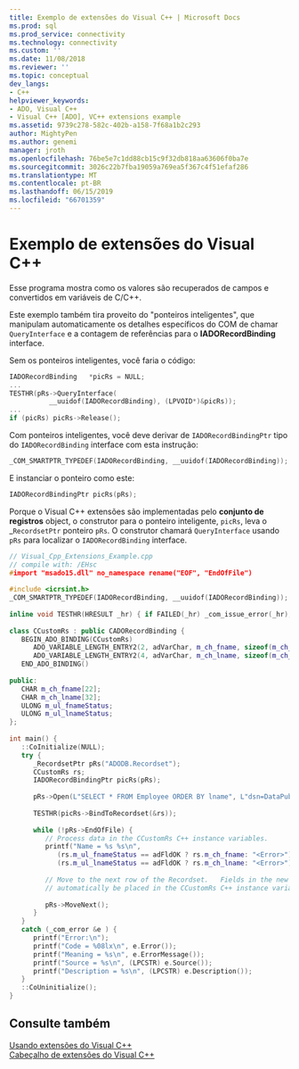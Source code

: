 ```yaml
---
title: Exemplo de extensões do Visual C++ | Microsoft Docs
ms.prod: sql
ms.prod_service: connectivity
ms.technology: connectivity
ms.custom: ''
ms.date: 11/08/2018
ms.reviewer: ''
ms.topic: conceptual
dev_langs:
- C++
helpviewer_keywords:
- ADO, Visual C++
- Visual C++ [ADO], VC++ extensions example
ms.assetid: 9739c278-582c-402b-a158-7f68a1b2c293
author: MightyPen
ms.author: genemi
manager: jroth
ms.openlocfilehash: 76be5e7c1dd88cb15c9f32db818aa63606f0ba7e
ms.sourcegitcommit: 3026c22b7fba19059a769ea5f367c4f51efaf286
ms.translationtype: MT
ms.contentlocale: pt-BR
ms.lasthandoff: 06/15/2019
ms.locfileid: "66701359"
---
```

# <a name="visual-c-extensions-example"></a>Exemplo de extensões do Visual C++
Esse programa mostra como os valores são recuperados de campos e convertidos em variáveis de C/C++.  
  
 Este exemplo também tira proveito do "ponteiros inteligentes", que manipulam automaticamente os detalhes específicos do COM de chamar `QueryInterface` e a contagem de referências para o **IADORecordBinding** interface.  
  
 Sem os ponteiros inteligentes, você faria o código:  
  
```cpp
IADORecordBinding   *picRs = NULL;  
...  
TESTHR(pRs->QueryInterface(  
          __uuidof(IADORecordBinding), (LPVOID*)&picRs));  
...  
if (picRs) picRs->Release();  
```  
  
 Com ponteiros inteligentes, você deve derivar de `IADORecordBindingPtr` tipo do `IADORecordBinding` interface com esta instrução:  
  
```cpp
_COM_SMARTPTR_TYPEDEF(IADORecordBinding, __uuidof(IADORecordBinding));  
```  
  
 E instanciar o ponteiro como este:  
  
```cpp
IADORecordBindingPtr picRs(pRs);  
```  
  
 Porque o Visual C++ extensões são implementadas pelo **conjunto de registros** object, o construtor para o ponteiro inteligente, `picRs`, leva o _`RecordsetPtr` ponteiro `pRs`. O construtor chamará `QueryInterface` usando `pRs` para localizar o `IADORecordBinding` interface.  
  
```cpp
// Visual_Cpp_Extensions_Example.cpp  
// compile with: /EHsc  
#import "msado15.dll" no_namespace rename("EOF", "EndOfFile")  
  
#include <icrsint.h>  
_COM_SMARTPTR_TYPEDEF(IADORecordBinding, __uuidof(IADORecordBinding));  
  
inline void TESTHR(HRESULT _hr) { if FAILED(_hr) _com_issue_error(_hr); }  
  
class CCustomRs : public CADORecordBinding {  
   BEGIN_ADO_BINDING(CCustomRs)  
      ADO_VARIABLE_LENGTH_ENTRY2(2, adVarChar, m_ch_fname, sizeof(m_ch_fname), m_ul_fnameStatus, false)  
      ADO_VARIABLE_LENGTH_ENTRY2(4, adVarChar, m_ch_lname, sizeof(m_ch_lname), m_ul_lnameStatus, false)  
   END_ADO_BINDING()  
  
public:  
   CHAR m_ch_fname[22];  
   CHAR m_ch_lname[32];  
   ULONG m_ul_fnameStatus;  
   ULONG m_ul_lnameStatus;  
};  
  
int main() {  
   ::CoInitialize(NULL);  
   try {  
      _RecordsetPtr pRs("ADODB.Recordset");  
      CCustomRs rs;  
      IADORecordBindingPtr picRs(pRs);  
  
      pRs->Open(L"SELECT * FROM Employee ORDER BY lname", L"dsn=DataPubs;Trusted_Connection=yes;", adOpenStatic, adLockOptimistic, adCmdText);  
  
      TESTHR(picRs->BindToRecordset(&rs));  
  
      while (!pRs->EndOfFile) {  
         // Process data in the CCustomRs C++ instance variables.  
         printf("Name = %s %s\n",  
            (rs.m_ul_fnameStatus == adFldOK ? rs.m_ch_fname: "<Error>"),   
            (rs.m_ul_lnameStatus == adFldOK ? rs.m_ch_lname: "<Error>") );  
  
         // Move to the next row of the Recordset.   Fields in the new row will   
         // automatically be placed in the CCustomRs C++ instance variables.  
  
         pRs->MoveNext();  
      }  
   }  
   catch (_com_error &e ) {  
      printf("Error:\n");  
      printf("Code = %08lx\n", e.Error());  
      printf("Meaning = %s\n", e.ErrorMessage());  
      printf("Source = %s\n", (LPCSTR) e.Source());  
      printf("Description = %s\n", (LPCSTR) e.Description());  
   }  
   ::CoUninitialize();  
}  
```  
  
## <a name="see-also"></a>Consulte também  
 [Usando extensões do Visual C++](../../../ado/guide/appendixes/using-visual-c-extensions.md)   
 [Cabeçalho de extensões do Visual C++](../../../ado/guide/appendixes/visual-c-extensions-header.md)
